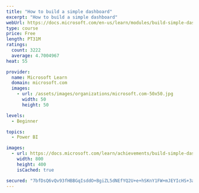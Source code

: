 ```yaml
---
title: "How to build a simple dashboard"
excerpt: "How to build a simple dashboard"
webUrl: https://docs.microsoft.com/en-us/learn/modules/build-simple-dashboard/
type: course
price: Free
length: PT31M
ratings:
  count: 3222
  average: 4.7004967
heat: 55

provider:
  name: Microsoft Learn
  domain: microsoft.com
  images:
    - url: /assets/images/organizations/microsoft.com-50x50.jpg
      width: 50
      height: 50

levels:
  - Beginner

topics:
  - Power BI

images:
  - url: https://docs.microsoft.com/learn/achievements/build-simple-dashboard-social.png
    width: 800
    height: 400
    isCached: true

secured: "7bfDsQ6vQv93fHBBGqIsddO+BgiZL5dNEfYQ2U+e+hSKnY1FW+mJEYIcHS+3a+jzQlB4YDLapHlEKqDsHvJsTfA1+tbfhMKhvPTtIHJ/dWfODtCfZjY+kK1Xjydr9MDf3yxLo+mLO1+gBGjHXIsCZkDwQ8t0ZRWF1q0IFPuUBChUZwn5IANEVuXDGhO9vWn5Pz0YcMs8zltPfnv33OVKe5YPjqDZPh2CylldRYgZjcEyn88bKdBnNNi/LHGTaItOCCCuSXCrIH1OvtSzXkIvAtpV9m1cAUe7md4XQrqrU02W1/2jw7uXIo7GSURg2xcpDFwXrP5J9zpUKYMji2IY3peI9LwSQYxUQ5hp4b3GCHO16z8vWXhkgvJMcRk7RsRr/gOtxY+Wow6J7+He20yST+GrZEfDuQ0mmvMgq4GA1vY=;x1kdBy0+xo8RDN8SwdTHcw=="
---
```


